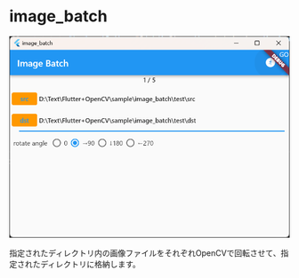 # image_batch

<img src="../pic/image_batch02.png"/>

指定されたディレクトリ内の画像ファイルをそれぞれOpenCVで回転させて、指定されたディレクトリに格納します。
